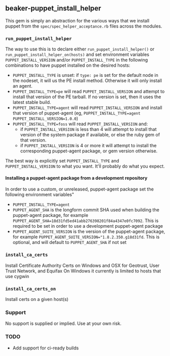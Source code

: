 ## beaker-puppet\_install\_helper

This gem is simply an abstraction for the various ways that we install puppet from the `spec/spec_helper_acceptance.rb` files across the modules.

### `run_puppet_install_helper`

The way to use this is to declare either `run_puppet_install_helper()` or `run_puppet_install_helper_on(hosts)` and set environment variables `PUPPET_INSTALL_VERSION` and/or `PUPPET_INSTALL_TYPE` in the following combinations to have puppet installed on the desired hosts:

- `PUPPET_INSTALL_TYPE` is unset: if `type: pe` is set for the default node in the nodeset, it will us the PE install method. Otherwise it will only install an agent.
- `PUPPET_INSTALL_TYPE=pe` will read `PUPPET_INSTALL_VERSION` and attempt to install that version of the PE tarball. If no version is set, then it uses the latest stable build.
- `PUPPET_INSTALL_TYPE=agent` will read `PUPPET_INSTALL_VERSION` and install that version of puppet-agent (eg, `PUPPET_INSTALL_TYPE=agent PUPPET_INSTALL_VERSION=1.0.0`)
- `PUPPET_INSTALL_TYPE=foss` will read `PUPPET_INSTALL_VERSION` and:
  - if `PUPPET_INSTALL_VERSION` is less than 4 will attempt to install that version of the system package if available, or else the ruby gem of that version.
  - if `PUPPET_INSTALL_VERSION` is 4 or more it will attempt to install the corresponding puppet-agent package, or gem version otherwise.

The best way is explicitly set `PUPPET_INSTALL_TYPE` and `PUPPET_INSTALL_VERSION` to what you want. It'll probably do what you expect.

#### Installing a puppet-agent package from a development repository

In order to use a custom, or unreleased, puppet-agent package set the following environment variables"
- `PUPPET_INSTALL_TYPE=agent`
- `PUPPET_AGENT_SHA` is the longform commit SHA used when building the puppet-agent package, for example `PUPPET_AGENT_SHA=18d31fd5ed41abb276398201f84a4347e0fc7092`.  This is required to be set in order to use a development puppet-agent package
- `PUPPET_AGENT_SUITE_VERSION` is the version of the puppet-agent package, for example `PUPPET_AGENT_SUITE_VERSION="1.8.2.350.g18d31fd`.  This is optional, and will default to `PUPPET_AGENT_SHA` if not set

### `install_ca_certs`

Install Certificate Authority Certs on Windows and OSX for Geotrust, User Trust Network, and Equifax
On Windows it currently is limited to hosts that use cygwin

### `install_ca_certs_on`

Install certs on a given host(s)

### Support

No support is supplied or implied. Use at your own risk.

### TODO
- Add support for ci-ready builds
